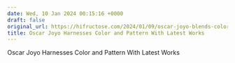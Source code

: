 ```yaml
---
date: Wed, 10 Jan 2024 00:15:16 +0000
draft: false
original_url: https://hifructose.com/2024/01/09/oscar-joyo-blends-color-and-pattern-in-new-works/
title: Oscar Joyo Harnesses Color and Pattern With Latest Works
---
```


Oscar Joyo Harnesses Color and Pattern With Latest Works